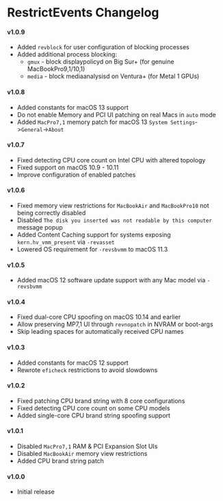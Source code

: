 RestrictEvents Changelog
========================
#### v1.0.9
- Added `revblock` for user configuration of blocking processes
- Added additional process blocking:
  - `gmux` - block displaypolicyd on Big Sur+ (for genuine MacBookPro9,1/10,1)
  - `media` - block mediaanalysisd on Ventura+ (for Metal 1 GPUs)

#### v1.0.8
- Added constants for macOS 13 support
- Do not enable Memory and PCI UI patching on real Macs in `auto` mode
- Added `MacPro7,1` memory patch for macOS 13 `System Settings`->`General`->`About`

#### v1.0.7
- Fixed detecting CPU core count on Intel CPU with altered topology
- Fixed support on macOS 10.9 - 10.11
- Improve configuration of enabled patches

#### v1.0.6
- Fixed memory view restrictions for `MacBookAir` and `MacBookPro10` not being correctly disabled
- Disabled `The disk you inserted was not readable by this computer` message popup
- Added Content Caching support for systems exposing `kern.hv_vmm_present` via `-revasset`
- Lowered OS requirement for `-revsbvmm` to macOS 11.3

#### v1.0.5
- Added macOS 12 software update support with any Mac model via `-revsbvmm`

#### v1.0.4
- Fixed dual-core CPU spoofing on macOS 10.14 and earlier
- Allow preserving MP7,1 UI through `revnopatch` in NVRAM or boot-args
- Skip leading spaces for automatically received CPU names

#### v1.0.3
- Added constants for macOS 12 support
- Rewrote `eficheck` restrictions to avoid slowdowns

#### v1.0.2
- Fixed patching CPU brand string with 8 core configurations
- Fixed detecting CPU core count on some CPU models
- Added single-core CPU brand string spoofing support

#### v1.0.1
- Disabled `MacPro7,1` RAM & PCI Expansion Slot UIs
- Disabled `MacBookAir` memory view restrictions
- Added CPU brand string patch

#### v1.0.0
- Initial release
